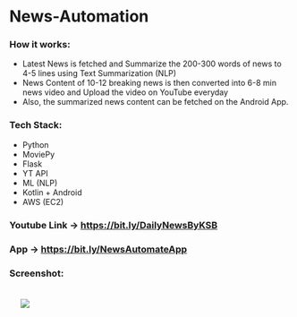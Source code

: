 # News-Automation

### How it works:
- Latest News is fetched and Summarize the 200-300 words of news to 4-5 lines using Text Summarization (NLP)
- News Content of 10-12 breaking news is then converted into 6-8 min news video and Upload the video on YouTube everyday
- Also, the summarized news content can be fetched on the Android App.
 
### Tech Stack:
- Python
- MoviePy
- Flask
- YT API
- ML (NLP)
- Kotlin + Android
- AWS (EC2)


### Youtube Link -> https://bit.ly/DailyNewsByKSB
### App -> https://bit.ly/NewsAutomateApp

### Screenshot: 

<img src="https://user-images.githubusercontent.com/25619022/134061444-fa606f7c-7ca1-4250-b77f-f043633ec421.PNG" style="margin: 20px">


